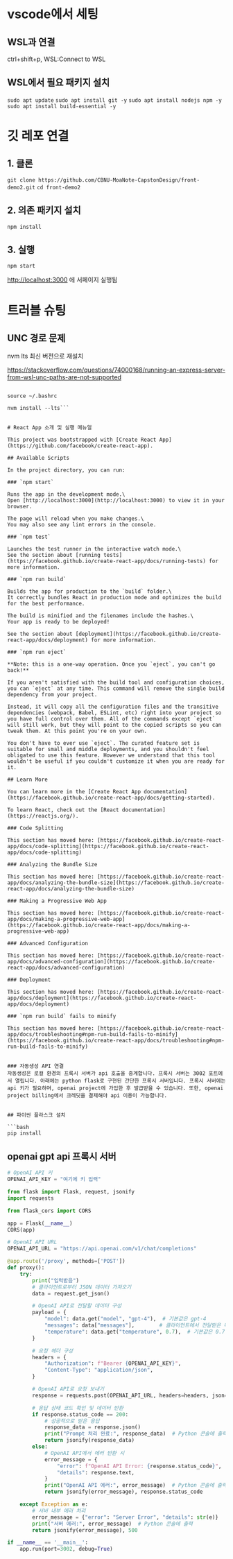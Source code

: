 # vscode에서 세팅
## WSL과 연결
ctrl+shift+p, WSL:Connect to WSL

## WSL에서 필요 패키지 설치
```sudo apt update```
```sudo apt install git -y```
```sudo apt install nodejs npm -y```
```sudo apt install build-essential -y```


# 깃 레포 연결
## 1. 클론
```git clone https://github.com/CBNU-MoaNote-CapstonDesign/front-demo2.git```
```cd front-demo2```


## 2. 의존 패키지 설치
`npm install`

## 3. 실행
`npm start`

[http://localhost:3000](http://localhost:3000) 에 서페이지 실행됨


# 트러블 슈팅
## UNC 경로 문제
nvm lts 최신 버전으로 재설치

https://stackoverflow.com/questions/74000168/running-an-express-server-from-wsl-unc-paths-are-not-supported

```curl https://raw.githubusercontent.com/nvm-sh/nvm/master/install.sh | bash

source ~/.bashrc

nvm install --lts```


# React App 소개 및 실행 메뉴얼

This project was bootstrapped with [Create React App](https://github.com/facebook/create-react-app).

## Available Scripts

In the project directory, you can run:

### `npm start`

Runs the app in the development mode.\
Open [http://localhost:3000](http://localhost:3000) to view it in your browser.

The page will reload when you make changes.\
You may also see any lint errors in the console.

### `npm test`

Launches the test runner in the interactive watch mode.\
See the section about [running tests](https://facebook.github.io/create-react-app/docs/running-tests) for more information.

### `npm run build`

Builds the app for production to the `build` folder.\
It correctly bundles React in production mode and optimizes the build for the best performance.

The build is minified and the filenames include the hashes.\
Your app is ready to be deployed!

See the section about [deployment](https://facebook.github.io/create-react-app/docs/deployment) for more information.

### `npm run eject`

**Note: this is a one-way operation. Once you `eject`, you can't go back!**

If you aren't satisfied with the build tool and configuration choices, you can `eject` at any time. This command will remove the single build dependency from your project.

Instead, it will copy all the configuration files and the transitive dependencies (webpack, Babel, ESLint, etc) right into your project so you have full control over them. All of the commands except `eject` will still work, but they will point to the copied scripts so you can tweak them. At this point you're on your own.

You don't have to ever use `eject`. The curated feature set is suitable for small and middle deployments, and you shouldn't feel obligated to use this feature. However we understand that this tool wouldn't be useful if you couldn't customize it when you are ready for it.

## Learn More

You can learn more in the [Create React App documentation](https://facebook.github.io/create-react-app/docs/getting-started).

To learn React, check out the [React documentation](https://reactjs.org/).

### Code Splitting

This section has moved here: [https://facebook.github.io/create-react-app/docs/code-splitting](https://facebook.github.io/create-react-app/docs/code-splitting)

### Analyzing the Bundle Size

This section has moved here: [https://facebook.github.io/create-react-app/docs/analyzing-the-bundle-size](https://facebook.github.io/create-react-app/docs/analyzing-the-bundle-size)

### Making a Progressive Web App

This section has moved here: [https://facebook.github.io/create-react-app/docs/making-a-progressive-web-app](https://facebook.github.io/create-react-app/docs/making-a-progressive-web-app)

### Advanced Configuration

This section has moved here: [https://facebook.github.io/create-react-app/docs/advanced-configuration](https://facebook.github.io/create-react-app/docs/advanced-configuration)

### Deployment

This section has moved here: [https://facebook.github.io/create-react-app/docs/deployment](https://facebook.github.io/create-react-app/docs/deployment)

### `npm run build` fails to minify

This section has moved here: [https://facebook.github.io/create-react-app/docs/troubleshooting#npm-run-build-fails-to-minify](https://facebook.github.io/create-react-app/docs/troubleshooting#npm-run-build-fails-to-minify)


### 자동생성 API 연결
자동생성은 로컬 환경의 프록시 서버가 api 호출을 중계합니다. 프록시 서버는 3002 포트에서 열립니다. 아래에는 python flask로 구현된 간단한 프록시 서버입니다. 프록시 서버에는 api 키가 필요하며, openai project에 가입한 후 발급받을 수 있습니다. 또한, openai project billing에서 크레딧을 결제해야 api 이용이 가능합니다.


## 파이썬 플라스크 설치

```bash
pip install 
```


## openai gpt api 프록시 서버
```python
# OpenAI API 키
OPENAI_API_KEY = "여기에 키 입력"

from flask import Flask, request, jsonify
import requests

from flask_cors import CORS

app = Flask(__name__)
CORS(app)

# OpenAI API URL
OPENAI_API_URL = "https://api.openai.com/v1/chat/completions"

@app.route('/proxy', methods=['POST'])
def proxy():
    try:
        print("입력받음")
        # 클라이언트로부터 JSON 데이터 가져오기
        data = request.get_json()

        # OpenAI API로 전달할 데이터 구성
        payload = {
            "model": data.get("model", "gpt-4"),  # 기본값은 gpt-4
            "messages": data["messages"],        # 클라이언트에서 전달받은 메시지
            "temperature": data.get("temperature", 0.7),  # 기본값은 0.7
        }

        # 요청 헤더 구성
        headers = {
            "Authorization": f"Bearer {OPENAI_API_KEY}",
            "Content-Type": "application/json",
        }

        # OpenAI API로 요청 보내기
        response = requests.post(OPENAI_API_URL, headers=headers, json=payload)

        # 응답 상태 코드 확인 및 데이터 반환
        if response.status_code == 200:
            # 성공적으로 받은 응답
            response_data = response.json()
            print("Prompt 처리 완료:", response_data)  # Python 콘솔에 출력
            return jsonify(response_data)
        else:
            # OpenAI API에서 에러 반환 시
            error_message = {
                "error": f"OpenAI API Error: {response.status_code}",
                "details": response.text,
            }
            print("OpenAI API 에러:", error_message)  # Python 콘솔에 출력
            return jsonify(error_message), response.status_code

    except Exception as e:
        # 서버 내부 에러 처리
        error_message = {"error": "Server Error", "details": str(e)}
        print("서버 에러:", error_message)  # Python 콘솔에 출력
        return jsonify(error_message), 500

if __name__ == '__main__':
    app.run(port=3002, debug=True)

```